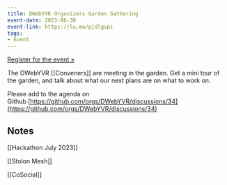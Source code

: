 ```yaml
---
title: DWebYVR Organizers Garden Gathering
event-date: 2023-06-30
event-link: https://lu.ma/pjdlgvpi
tags:
- Event
---
```


[Register for the event »](https://lu.ma/pjdlgvpi)

​The DWebYVR [[Conveners]] are meeting in the garden. Get a mini tour of the garden, and talk about what our next plans are on what to work on.

​Please add to the agenda on Github [https://github.com/orgs/DWebYVR/discussions/34](https://github.com/orgs/DWebYVR/discussions/34)

## Notes

[[Hackathon July 2023]]

[[Stolon Mesh]]

[[CoSocial]]

